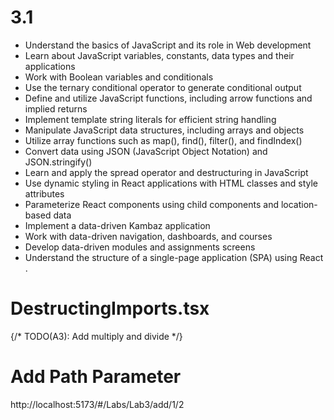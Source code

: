 
# 3.1
- Understand the basics of JavaScript and its role in Web development
- Learn about JavaScript variables, constants, data types and their applications
- Work with Boolean variables and conditionals
- Use the ternary conditional operator to generate conditional output
- Define and utilize JavaScript functions, including arrow functions and implied returns
- Implement template string literals for efficient string handling
- Manipulate JavaScript data structures, including arrays and objects
- Utilize array functions such as map(), find(), filter(), and findIndex()
- Convert data using JSON (JavaScript Object Notation) and JSON.stringify()
- Learn and apply the spread operator and destructuring in JavaScript
- Use dynamic styling in React applications with HTML classes and style attributes
- Parameterize React components using child components and location-based data
- Implement a data-driven Kambaz application
- Work with data-driven navigation, dashboards, and courses
- Develop data-driven modules and assignments screens
- Understand the structure of a single-page application (SPA) using React​.

# DestructingImports.tsx
{/* TODO(A3): Add multiply and divide */}
# Add Path Parameter
http://localhost:5173/#/Labs/Lab3/add/1/2
